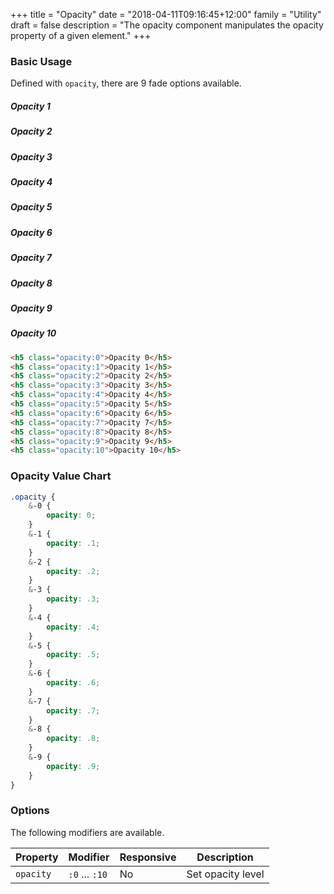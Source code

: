 +++
title = "Opacity"
date = "2018-04-11T09:16:45+12:00"
family = "Utility"
draft = false
description = "The opacity component manipulates the opacity property of a given element."
+++

### Basic Usage

Defined with `opacity`, there are 9 fade options available.

<h5 class="margin:u0 opacity:1">Opacity 1</h5>
<h5 class="margin:u0 opacity:2">Opacity 2</h5>
<h5 class="margin:u0 opacity:3">Opacity 3</h5>
<h5 class="margin:u0 opacity:4">Opacity 4</h5>
<h5 class="margin:u0 opacity:5">Opacity 5</h5>
<h5 class="margin:u0 opacity:6">Opacity 6</h5>
<h5 class="margin:u0 opacity:7">Opacity 7</h5>
<h5 class="margin:u0 opacity:8">Opacity 8</h5>
<h5 class="margin:u0 opacity:8">Opacity 9</h5>
<h5 class="margin:u0 margin-bottom:u6 opacity:10">Opacity 10</h5>

```html
<h5 class="opacity:0">Opacity 0</h5>
<h5 class="opacity:1">Opacity 1</h5>
<h5 class="opacity:2">Opacity 2</h5>
<h5 class="opacity:3">Opacity 3</h5>
<h5 class="opacity:4">Opacity 4</h5>
<h5 class="opacity:5">Opacity 5</h5>
<h5 class="opacity:6">Opacity 6</h5>
<h5 class="opacity:7">Opacity 7</h5>
<h5 class="opacity:8">Opacity 8</h5>
<h5 class="opacity:9">Opacity 9</h5>
<h5 class="opacity:10">Opacity 10</h5>
```

### Opacity Value Chart

```css
.opacity {
	&-0 {
		opacity: 0;
	}
	&-1 {
		opacity: .1;
	}
	&-2 {
		opacity: .2;
	}
	&-3 {
		opacity: .3;
	}
	&-4 {
		opacity: .4;
	}
	&-5 {
		opacity: .5;
	}
	&-6 {
		opacity: .6;
	}
	&-7 {
		opacity: .7;
	}
	&-8 {
		opacity: .8;
	}
	&-9 {
		opacity: .9;
	}
}
```

### Options

The following modifiers are available.

<table class="table width:100% table:pile table@sm:unpile">
  <thead>
    <tr>
      <th>
        Property
      </th>
      <th>
        Modifier
      </th>
      <th>
        Responsive
      </th>
      <th>
        Description
      </th>
    </tr>
  </thead>
  <tr>
    <td data-label="Properties">
      <code>opacity</code>
    </td>
    <td data-label="Attributes">
      <code>:0</code> ... <code>:10</code>
    </td>
    <td data-label="Responsive">
      No
    </td>
    <td>
      Set opacity level
    </td>
  </tr>
</table>
